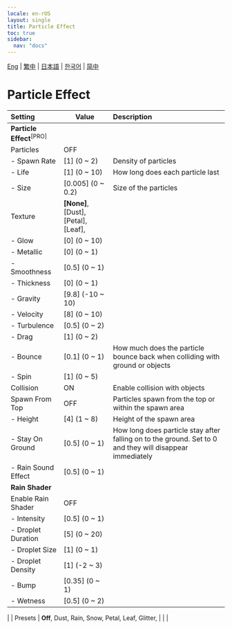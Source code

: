 ```yaml
---
locale: en-rUS
layout: single
title: Particle Effect
toc: true
sidebar:
  nav: "docs"
---
```

[Eng](/dancexr/menu/2025.4/scene/particles) | [繁中](/tw/dancexr/menu/2025.4/scene/particles) | [日本語](/jp/dancexr/menu/2025.4/scene/particles) | [한국어](/kr/dancexr/menu/2025.4/scene/particles) | [简中](/zh/dancexr/menu/2025.4/scene/particles)

# Particle Effect



| Setting | Value | Description |
| :--- | --- | :--- |
|**Particle Effect**<sup>[PRO]</sup> | | 
| Particles | OFF | 
|- Spawn Rate | [1] (0 ~ 2) | Density of particles
|- Life | [1] (0 ~ 10) | How long does each particle last
|- Size | [0.005] (0 ~ 0.2) | Size of the particles
| Texture | **[None]**, [Dust], [Petal], [Leaf],  |  |
|- Glow | [0] (0 ~ 10) | 
|- Metallic | [0] (0 ~ 1) | 
|- Smoothness | [0.5] (0 ~ 1) | 
|- Thickness | [0] (0 ~ 1) | 
|- Gravity | [9.8] (-10 ~ 10) | 
|- Velocity | [8] (0 ~ 10) | 
|- Turbulence | [0.5] (0 ~ 2) | 
|- Drag | [1] (0 ~ 2) | 
|- Bounce | [0.1] (0 ~ 1) | How much does the particle bounce back when colliding with ground or objects
|- Spin | [1] (0 ~ 5) | 
| Collision | ON | Enable collision with objects
| Spawn From Top | OFF | Particles spawn from the top or within the spawn area
|- Height | [4] (1 ~ 8) | Height of the spawn area
|- Stay On Ground | [0.5] (0 ~ 1) | How long does particle stay after falling on to the ground. Set to 0 and they will disappear immediately
|- Rain Sound Effect | [0.5] (0 ~ 1) | 
|**Rain Shader** | | 
| Enable Rain Shader | OFF | 
|- Intensity | [0.5] (0 ~ 1) | 
|- Droplet Duration | [5] (0 ~ 20) | 
|- Droplet Size | [1] (0 ~ 1) | 
|- Droplet Density | [1] (-2 ~ 3) | 
|- Bump | [0.35] (0 ~ 1) | 
|- Wetness | [0.5] (0 ~ 2) | 
|
| Presets | **Off**, Dust, Rain, Snow, Petal, Leaf, Glitter,  |  |
|

